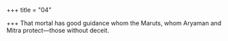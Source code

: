 +++
title = "04"

+++
That mortal has good guidance whom the Maruts, whom Aryaman and Mitra protect—those without deceit.